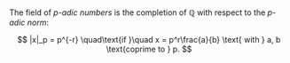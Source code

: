 The field of $p$-*adic numbers* is the completion of $\mathbb{Q}$ with respect to the $p$-*adic norm*:

$$
|x|_p = p^{-r} \quad\text{if }\quad x = p^r\frac{a}{b} \text{ with } a, b \text{coprime to } p.
$$
